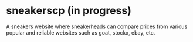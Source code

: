 # sneakerscp (in progress)
A sneakers website where sneakerheads can compare prices from various popular and reliable websites such as goat, stockx, ebay, etc.
